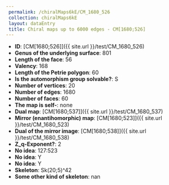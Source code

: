 ```yaml
--- 
 permalink: /chiralMaps6kE/CM_1680_526 
 collection: chiralMaps6kE
 layout: dataEntry
 title: Chiral maps up to 6000 edges - CM[1680;526]
---
```


- **ID**: [CM[1680;526]]({{ site.url }}/test/CM_1680_526)
- **Genus of the underlying surface**: 801
- **Length of the face**: 56
- **Valency**: 168
- **Length of the Petrie polygon**: 60
- **Is the automorphism group solvable?**: S
- **Number of vertices**: 20
- **Number of edges**: 1680
- **Number of faces**: 60
- **The map is self-**: none
- **Dual map**: [CM[1680;537]]({{ site.url }}/test/CM_1680_537)
- **Mirror (enantihomorphic) map**: [CM[1680;523]]({{ site.url }}/test/CM_1680_523)
- **Dual of the mirror image**: [CM[1680;538]]({{ site.url }}/test/CM_1680_538)
- **Z_q-Exponent?**: 2
- **No idea**:  127:523
- **No idea**: Y
- **No idea**: Y
- **Skeleton**: Sk(20;5)^42
- **Some other kind of skeleton**: nan
